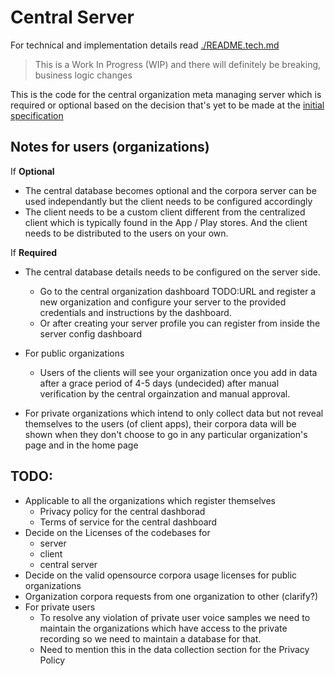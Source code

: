# Central Server

For technical and implementation details read [./README.tech.md](./README.tech.md)

> This is a Work In Progress (WIP) and there will definitely be breaking, business logic changes

This is the code for the central organization meta managing server which is required or optional based on the decision that's yet to be made at the [initial specification](https://docs.google.com/document/d/1KT_sxSCRaaK5xkVE1t0xDTUzlPYNQJAJXs4B3K5YDkM/view)

## Notes for users (organizations)

If **Optional**

- The central database becomes optional and the corpora server can be used independantly but the client needs to be configured accordingly
- The client needs to be a custom client different from the centralized client which is typically found in the App / Play stores. And the client needs to be distributed to the users on your own.

If **Required**

- The central database details needs to be configured on the server side.

  - Go to the central organization dashboard TODO:URL and register a new organization and configure your server to the provided credentials and instructions by the dashboard.
  - Or after creating your server profile you can register from inside the server config dashboard

- For public organizations
  - Users of the clients will see your organization once you add in data after a grace period of 4-5 days (undecided) after manual verification by the central orgainzation and manual approval.
- For private organizations which intend to only collect data but not reveal themselves to the users (of client apps), their corpora data will be shown when they don't choose to go in any particular organization's page and in the home page

## TODO:

- Applicable to all the organizations which register themselves
  - Privacy policy for the central dashborad
  - Terms of service for the central dashboard
- Decide on the Licenses of the codebases for
  - server
  - client
  - central server
- Decide on the valid opensource corpora usage licenses for public organizations
- Organization corpora requests from one organization to other (clarify?)
- For private users
    - To resolve any violation of private user voice samples we need to maintain the organizations which have access to the private recording so we need to maintain a database for that.
  - Need to mention this in the data collection section for the Privacy Policy
